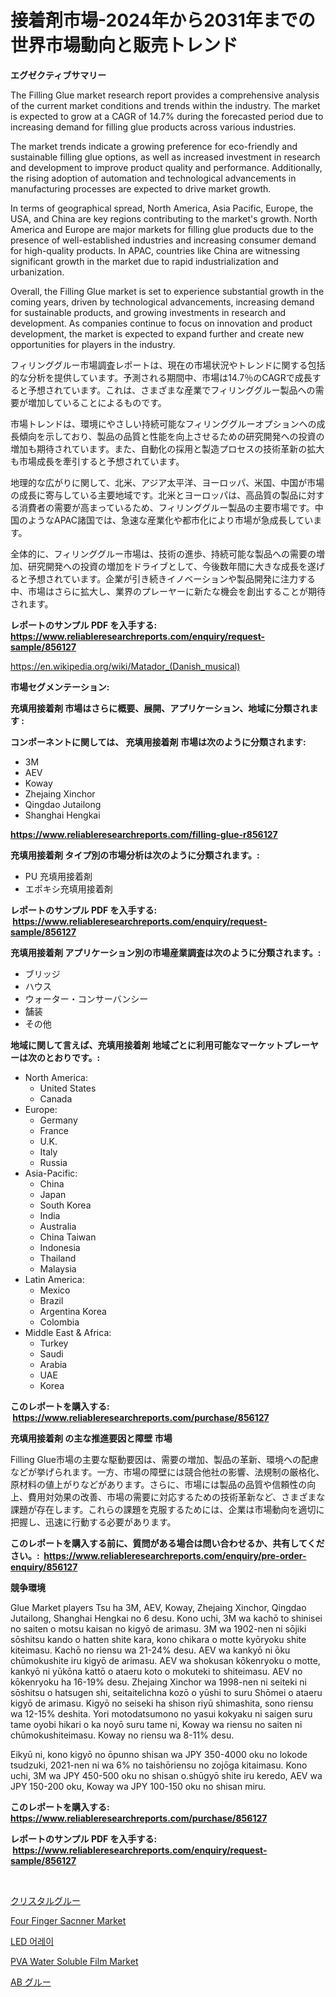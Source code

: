 <p><h1>接着剤市場-2024年から2031年までの世界市場動向と販売トレンド</h1></p><p><strong>エグゼクティブサマリー</strong></p>
<p><p>The Filling Glue market research report provides a comprehensive analysis of the current market conditions and trends within the industry. The market is expected to grow at a CAGR of 14.7% during the forecasted period due to increasing demand for filling glue products across various industries.</p><p>The market trends indicate a growing preference for eco-friendly and sustainable filling glue options, as well as increased investment in research and development to improve product quality and performance. Additionally, the rising adoption of automation and technological advancements in manufacturing processes are expected to drive market growth.</p><p>In terms of geographical spread, North America, Asia Pacific, Europe, the USA, and China are key regions contributing to the market's growth. North America and Europe are major markets for filling glue products due to the presence of well-established industries and increasing consumer demand for high-quality products. In APAC, countries like China are witnessing significant growth in the market due to rapid industrialization and urbanization.</p><p>Overall, the Filling Glue market is set to experience substantial growth in the coming years, driven by technological advancements, increasing demand for sustainable products, and growing investments in research and development. As companies continue to focus on innovation and product development, the market is expected to expand further and create new opportunities for players in the industry.</p><p>フィリンググルー市場調査レポートは、現在の市場状況やトレンドに関する包括的な分析を提供しています。予測される期間中、市場は14.7％のCAGRで成長すると予想されています。これは、さまざまな産業でフィリンググルー製品への需要が増加していることによるものです。</p><p>市場トレンドは、環境にやさしい持続可能なフィリンググルーオプションへの成長傾向を示しており、製品の品質と性能を向上させるための研究開発への投資の増加も期待されています。また、自動化の採用と製造プロセスの技術革新の拡大も市場成長を牽引すると予想されています。</p><p>地理的な広がりに関して、北米、アジア太平洋、ヨーロッパ、米国、中国が市場の成長に寄与している主要地域です。北米とヨーロッパは、高品質の製品に対する消費者の需要が高まっているため、フィリンググルー製品の主要市場です。中国のようなAPAC諸国では、急速な産業化や都市化により市場が急成長しています。</p><p>全体的に、フィリンググルー市場は、技術の進歩、持続可能な製品への需要の増加、研究開発への投資の増加をドライブとして、今後数年間に大きな成長を遂げると予想されています。企業が引き続きイノベーションや製品開発に注力する中、市場はさらに拡大し、業界のプレーヤーに新たな機会を創出することが期待されます。</p></p>
<p><strong>レポートのサンプル PDF を入手する: <a href="https://www.reliableresearchreports.com/enquiry/request-sample/856127">https://www.reliableresearchreports.com/enquiry/request-sample/856127</a></strong></p>
<p><a href="https://en.wikipedia.org/wiki/Matador_(Danish_musical)">https://en.wikipedia.org/wiki/Matador_(Danish_musical)</a></p>
<p><strong>市場セグメンテーション:</strong></p>
<p><strong> 充填用接着剤 市場はさらに概要、展開、アプリケーション、地域に分類されます :</strong></p>
<p><strong>コンポーネントに関しては、 充填用接着剤 市場は次のように分類されます: &nbsp;</strong></p>
<p><ul><li>3M</li><li>AEV</li><li>Koway</li><li>Zhejaing Xinchor</li><li>Qingdao Jutailong</li><li>Shanghai Hengkai</li></ul></p>
<p><strong><a href="https://www.reliableresearchreports.com/filling-glue-r856127">https://www.reliableresearchreports.com/filling-glue-r856127</a></strong></p>
<p><strong> 充填用接着剤 タイプ別の市場分析は次のように分類されます。:</strong></p>
<p><ul><li>PU 充填用接着剤</li><li>エポキシ充填用接着剤</li></ul></p>
<p><strong>レポートのサンプル PDF を入手する: &nbsp;<a href="https://www.reliableresearchreports.com/enquiry/request-sample/856127">https://www.reliableresearchreports.com/enquiry/request-sample/856127</a></strong></p>
<p><strong> 充填用接着剤 アプリケーション別の市場産業調査は次のように分類されます。:</strong></p>
<p><ul><li>ブリッジ</li><li>ハウス</li><li>ウォーター・コンサーバンシー</li><li>舗装</li><li>その他</li></ul></p>
<p><strong>地域に関して言えば、充填用接着剤 地域ごとに利用可能なマーケットプレーヤーは次のとおりです。:</strong></p>
<p><ul>
    <li>
        North America:
        <ul>
            <li>United States</li>
            <li>Canada</li>
        </ul>
    </li>
    <li>
        Europe:
        <ul>
            <li>Germany</li>
            <li>France</li>
            <li>U.K.</li>
            <li>Italy</li>
            <li>Russia</li>
        </ul>
    </li>
    <li>
        Asia-Pacific:
        <ul>
            <li>China</li>
            <li>Japan</li>
            <li>South Korea</li>
            <li>India</li>
            <li>Australia</li>
            <li>China Taiwan</li>
            <li>Indonesia</li>
            <li>Thailand</li>
            <li>Malaysia</li>
        </ul>
    </li>
    <li>
        Latin America:
        <ul>
            <li>Mexico</li>
            <li>Brazil</li>
            <li>Argentina Korea</li>
            <li>Colombia</li>
        </ul>
    </li>
    <li>
        Middle East & Africa:
        <ul>
            <li>Turkey</li>
            <li>Saudi</li>
            <li>Arabia</li>
            <li>UAE</li>
            <li>Korea</li>
        </ul>
    </li>
    </ul></p>
<p><strong>このレポートを購入する: &nbsp;<a href="https://www.reliableresearchreports.com/purchase/856127">https://www.reliableresearchreports.com/purchase/856127</a></strong></p>
<p><strong>充填用接着剤 の主な推進要因と障壁 市場</strong></p>
<p><p>Filling Glue市場の主要な駆動要因は、需要の増加、製品の革新、環境への配慮などが挙げられます。一方、市場の障壁には競合他社の影響、法規制の厳格化、原材料の値上がりなどがあります。さらに、市場には製品の品質や信頼性の向上、費用対効果の改善、市場の需要に対応するための技術革新など、さまざまな課題が存在します。これらの課題を克服するためには、企業は市場動向を適切に把握し、迅速に行動する必要があります。</p></p>
<p><strong>このレポートを購入する前に、質問がある場合は問い合わせるか、共有してください。:&nbsp; <a href="https://www.reliableresearchreports.com/enquiry/pre-order-enquiry/856127">https://www.reliableresearchreports.com/enquiry/pre-order-enquiry/856127</a></strong></p>
<p><strong>競争環境</strong></p>
<p><p>Glue Market players Tsu ha 3M, AEV, Koway, Zhejaing Xinchor, Qingdao Jutailong, Shanghai Hengkai no 6 desu. Kono uchi, 3M wa kachō to shinisei no saiten o motsu kaisan no kigyō de arimasu. 3M wa 1902-nen ni sōjiki sōshitsu kando o hatten shite kara, kono chikara o motte kyōryoku shite kiteimasu. Kachō no riensu wa 21-24% desu. AEV wa kankyō ni ōku chūmokushite iru kigyō de arimasu. AEV wa shokusan kōkenryoku o motte, kankyō ni yūkōna kattō o ataeru koto o mokuteki to shiteimasu. AEV no kōkenryoku ha 16-19% desu. Zhejaing Xinchor wa 1998-nen ni seiteki ni sōshitsu o hatsugen shi, seitaitelichna kozō o yūshi to suru Shōmei o ataeru kigyō de arimasu. Kigyō no seiseki ha shison riyū shimashita, sono riensu wa 12-15% deshita. Yori motodatsumono no yasui kokyaku ni saigen suru tame oyobi hikari o ka noyō suru tame ni, Koway wa riensu no saiten ni chūmokushiteimasu. Koway no riensu wa 8-11% desu.</p><p>Eikyū ni, kono kigyō no ōpunno shisan wa JPY 350-4000 oku no lokode tsudzuki, 2021-nen ni wa 6% no taishōriensu no zojōga kitaimasu. Kono uchi, 3M wa JPY 450-500 oku no shisan o.shūgyō shite iru keredo, AEV wa JPY 150-200 oku, Koway wa JPY 100-150 oku no shisan miru.</p></p>
<p><strong>このレポートを購入する: &nbsp; <a href="https://www.reliableresearchreports.com/purchase/856127">https://www.reliableresearchreports.com/purchase/856127</a></strong></p>
<p><strong>レポートのサンプル PDF を入手する: &nbsp;<a href="https://www.reliableresearchreports.com/enquiry/request-sample/856127">https://www.reliableresearchreports.com/enquiry/request-sample/856127</a></strong><strong></strong></p>
<p>&nbsp;</p>
<p><p><a href="https://github.com/DanykaKilback/Market-Research-Report-List-2/blob/main/11031059077.md">クリスタルグルー</a></p><p><a href="https://github.com/abigailsutherland7889/Market-Research-Report-List-1/blob/main/four-finger-sacnner-market.md">Four Finger Sacnner Market</a></p><p><a href="https://github.com/LuckeyCorbin/Market-Research-Report-List-1/blob/main/289327414223.md">LED 어레이</a></p><p><a href="https://medium.com/@luke.wilson7856/pva-water-soluble-film-market-a-global-and-regional-analysis-focus-on-region-country-level-6e7919f2c15b">PVA Water Soluble Film Market</a></p><p><a href="https://github.com/RandallRunte2023/Market-Research-Report-List-2/blob/main/43954719076.md">AB グルー</a></p></p>